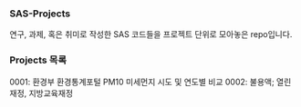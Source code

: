 ### SAS-Projects

연구, 과제, 혹은 취미로 작성한 SAS 코드들을 프로젝트 단위로 모아놓은 repo입니다.

### Projects 목록

0001: 환경부 환경통계포털 PM10 미세먼지 시도 및 연도별 비교
0002: 불용액; 열린재정, 지방교육재정
